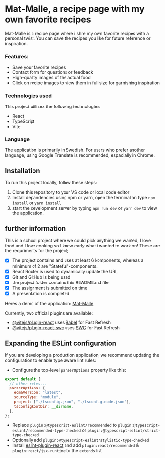 # Mat-Malle, a recipe page with my own favorite recipes

Mat-Malle is a recipe page where i shre my own favorite recipes with a personal twist. You can save the recipes you like for future reference or inspiration.

### Features:

- Save your favorite recipes
- Contact form for questions or feedback
- High-quality images of the actual food
- Click on recipe images to view them in full size for garnishing inspiration

### Technologies used

This project utilizez the following technologies:

- React
- TypeScript
- Vite

### Language

The application is primarily in Swedish. For users who prefer another language, using Google Translate is recommended, espacially in Chrome.

## Installation

To run this project locally, follow these steps:

1. Clone this repository to your VS code or local code editor
2. Install depandencies using npm or yarn, open the terminal an type `npm install` or `yarn install`
3. start the development server by typing `npm run dev` or `yarn dev` to view the application.

## further information

This is a school project where we could pick anything we wanted, I love food and I love cooking so I knew early what i wanted to work on!
These are the requriments for the project;

- [x] The project contains and uses at least 6 komponents, whereas a minimum of 2 are "Stateful"-components.
- [x] React Router is used to dynamically update the URL
- [x] Git and GitHub is being used
- [x] the project folder contains this README.md file
- [x] The assignment is submitted on time
- [x] A presentation is completed

Heres a demo of the application: [Mat-Malle](https://mat-malle.vercel.app/)

Currently, two official plugins are available:

- [@vitejs/plugin-react](https://github.com/vitejs/vite-plugin-react/blob/main/packages/plugin-react/README.md) uses [Babel](https://babeljs.io/) for Fast Refresh
- [@vitejs/plugin-react-swc](https://github.com/vitejs/vite-plugin-react-swc) uses [SWC](https://swc.rs/) for Fast Refresh

## Expanding the ESLint configuration

If you are developing a production application, we recommend updating the configuration to enable type aware lint rules:

- Configure the top-level `parserOptions` property like this:

```js
export default {
  // other rules...
  parserOptions: {
    ecmaVersion: "latest",
    sourceType: "module",
    project: ["./tsconfig.json", "./tsconfig.node.json"],
    tsconfigRootDir: __dirname,
  },
};
```

- Replace `plugin:@typescript-eslint/recommended` to `plugin:@typescript-eslint/recommended-type-checked` or `plugin:@typescript-eslint/strict-type-checked`
- Optionally add `plugin:@typescript-eslint/stylistic-type-checked`
- Install [eslint-plugin-react](https://github.com/jsx-eslint/eslint-plugin-react) and add `plugin:react/recommended` & `plugin:react/jsx-runtime` to the `extends` list
